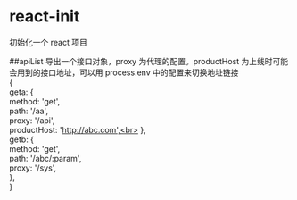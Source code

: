# react-init

初始化一个 react 项目

##apiList
导出一个接口对象，proxy 为代理的配置。productHost 为上线时可能会用到的接口地址，可以用 process.env 中的配置来切换地址链接
<br>{<br>
geta: {<br>
method: 'get',<br>
path: '/aa',<br>
proxy: '/api',<br>
productHost: 'http://abc.com',<br>
},<br>
getb: {<br>
method: 'get',<br>
path: '/abc/:param',<br>
proxy: '/sys',<br>
},<br>
}
